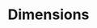---
bigquery: https://console.cloud.google.com/bigquery?p=covid-19-dimensions-ai&page=table&d=data&t=publications
contributors: Digital Science, https://www.digital-science.com/
cost: Free for personal, non-commercial use.
description: Dimensions contains more than 100 million publications, ranging from
  articles published in scholarly journals, books and book chapters, to preprints
  and conference proceedings. All publications are contextualized with linked data
  sets, funding, publications, patents, clinical trials, and policy documents. You
  can also view associated categories, funders, institutions, and researcher profiles.
documentation: https://docs.dimensions.ai/bigquery/index.html
last_edit: 04/10/2022, 14:02:27
location: https://www.dimensions.ai/products/free/
maintained_by: Digital Science, https://www.digital-science.com/
schema_fields:
- types
- expiration_date
- original_assignee
- date_print
- editors
- category_icrp_ct
- source_id
- active_years
- type
- mesh_terms
- funding_eur
- research_org_country_names
- established
- license
- resulting_publication_ids
- interventions
- repository_url
- eisbn
- publisher
- patent_ids
- resulting_publication_doi
- book_series_title
- cited_by_ids
- original_assignee_countries
- filing_year
- associated_publication_arxiv_id
- funding_gbp
- acronym
- pmcid
- assignee_orgs
- funder_org_cities
- end_date
- associated_grant_ids
- funding_nzd
- ipcr
- aliases
- category_hrcs_hc
- filing_date
- current_assignee
- inventor_names
- open_access_categories
- researcher_ids
- doi
- relationships
- pmid
- isbn
- research_org_city_names
- start_year
- original_title
- publication_ids
- organisation_details
- categories
- research_org_countries
- language
- journal
- funding_details
- research_org_cities
- volume
- name
- reference_ids
- publication_year
- email_address
- book_title
- current_assignee_countries
- category_hra
- repository_id
- date_modified
- start_date
- category_icrp_cso
- funder_org_acronyms
- research_orgs
- labels
- conference
- date_normal
- funder_org
- grant_number
- address
- authors
- status
- category_rcdc
- funding_aud
- created_date
- description
- clinical_trial_ids
- funder_orgs
- title
- funder_org_countries
- funder_org_state_codes
- conditions
- repository_name
- date_online
- associated_publication_doi
- category_sdg
- funding_chf
- journal_lists
- assignee_countries
- embargo_date
- associated_publication_id
- filing_status
- funding_jpy
- kind
- cpc
- proceedings_title
- acknowledgements
- wikipedia_url
- brief_title
- citations_count
- research_org_state_names
- category_uoa
- altmetrics
- associated_publication_pmid
- id
- category_bra
- legal_events
- funding_amount
- foa_number
- date
- original_assignee_orgs
- date_inserted
- funding_cad
- parent_id
- current_assignee_orgs
- expiration_year
- metrics
- funder_countries
- family_id
- priority_date
- priority_year
- open_access_categories_v2
- legal_status
- links
- arxiv_id
- funding_cny
- funding_currency
- acronyms
- registry
- subtitles
- gender
- category_hrcs_rac
- external_ids
- jurisdiction
- phase
- research_org_state_codes
- date_imported_gbq
- citation_string
- linkout
- application_number
- supporting_grant_ids
- citations
- abstract
- granted_year
- issue
- investigators
- pages
- concepts
- category_for
- original_abstract
- family_members_ids
- family_count
- funding_usd
- mesh_headings
- end_year
- publication_date
- year
- granted_date
shortname: dimensions
tags:
- scholarly literature
- patents
- funding
- clinical trials
- academic profiles
terms_of_use: 'Use of both the Dimensions COVID-19 dataset and full Dimensions dataset
  are subject to the Dimensions Terms of use: https://www.dimensions.ai/policies-terms-legal '
title: Dimensions
uuid: dcff88bd-fe6b-4fdb-8159-809bf9d7bc1c
---